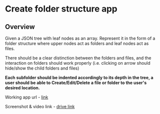 # Create folder structure app

## Overview

Given a JSON tree with leaf nodes as an array. Represent it in the form of a folder structure where upper nodes act as folders and leaf nodes act as files.

There should be a clear distinction between the folders and files, and the interaction on folders should work properly (i.e. clicking on arrow should hide/show the child folders and files)

**Each subfolder should be indented accordingly to its depth in the tree, a user should be able to Create/Edit/Delete a file or folder to the user's desired location.**

Working app url - [link](https://create-folder-structure-app.netlify.app/)

Screenshot & video link - [drive link](https://drive.google.com/drive/folders/1W1Sxn2Dj1AisLsMyr2jZeqsaYW_uuTas)
